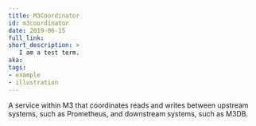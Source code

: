 ```yaml
---
title: M3Coordinator
id: m3coordinator
date: 2019-06-15
full_link: 
short_description: >
   I am a test term.
aka: 
tags:
- example
- illustration
---
```


A service within M3 that coordinates reads and writes between upstream systems, such as Prometheus, and downstream systems, such as M3DB.